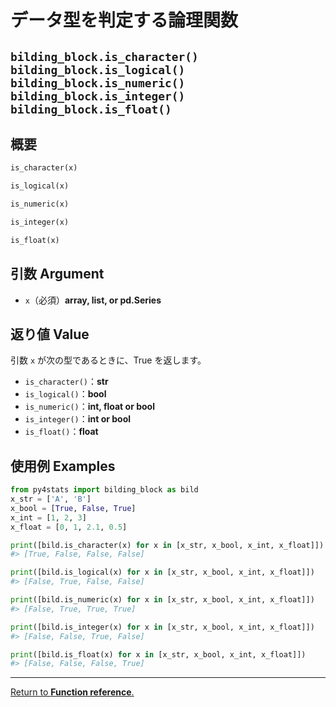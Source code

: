 # データ型を判定する論理関数
## `bilding_block.is_character()` `bilding_block.is_logical()` `bilding_block.is_numeric()` `bilding_block.is_integer()` `bilding_block.is_float()`

## 概要

```python
is_character(x)

is_logical(x)

is_numeric(x)

is_integer(x)

is_float(x)
```

## 引数 Argument

- `x`（必須）**array, list, or pd.Series**</br>

## 返り値 Value

引数 `x` が次の型であるときに、True を返します。

- `is_character()`：**str**
- `is_logical()`：**bool**
- `is_numeric()`：**int, float or bool**
- `is_integer()`：**int or bool**
- `is_float()`：**float**

## 使用例 Examples

```python
from py4stats import bilding_block as bild
x_str = ['A', 'B']
x_bool = [True, False, True]
x_int = [1, 2, 3]
x_float = [0, 1, 2.1, 0.5]

print([bild.is_character(x) for x in [x_str, x_bool, x_int, x_float]])
#> [True, False, False, False]

print([bild.is_logical(x) for x in [x_str, x_bool, x_int, x_float]])
#> [False, True, False, False]

print([bild.is_numeric(x) for x in [x_str, x_bool, x_int, x_float]])
#> [False, True, True, True]

print([bild.is_integer(x) for x in [x_str, x_bool, x_int, x_float]])
#> [False, False, True, False]

print([bild.is_float(x) for x in [x_str, x_bool, x_int, x_float]])
#> [False, False, False, True]
```
***
[Return to **Function reference**.](https://github.com/Hirototensho/Py4Stats/blob/main/reference.md)
